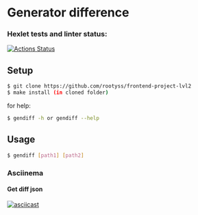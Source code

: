 # Generator difference
### Hexlet tests and linter status:
[![Actions Status](https://github.com/rootyss/frontend-project-lvl2/workflows/hexlet-check/badge.svg)](https://github.com/rootyss/frontend-project-lvl2/actions)

## Setup

```sh
$ git clone https://github.com/rootyss/frontend-project-lvl2
$ make install (in cloned folder)
```
for help:
```sh
$ gendiff -h or gendiff --help
```

## Usage
```sh
$ gendiff [path1] [path2]
```
### Asciinema
#### Get diff json
[![asciicast](https://asciinema.org/a/uyj48nJzU2PVkJEWKl4QxUj46.svg)](https://asciinema.org/a/uyj48nJzU2PVkJEWKl4QxUj46)
